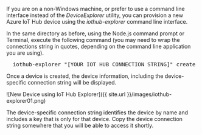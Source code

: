 If you are on a non-Windows machine, or prefer to use a command line interface instead of the _DeviceExplorer_ utility, you can provision a new Azure IoT Hub device using the _iothub-explorer_ command line interface.

In the same directory as before, using the Node.js command prompt or Terminal, execute the following command (you may need to wrap the connections string in quotes, depending on the command line application you are using).

<pre>
  iothub-explorer "[YOUR IOT HUB CONNECTION STRING]" create Thingy --connection-string
</pre>

Once a device is created, the device information, including the device-specific connection string will be displayed.

![New Device using IoT Hub Explorer]({{ site.url }}/images/iothub-explorer01.png)

The device-specific connection string identifies the device by name and includes a key that is only for that device. Copy the device connection string somewhere that you will be able to access it shortly.